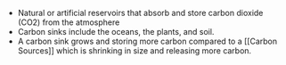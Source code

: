 - Natural or artificial reservoirs that absorb and store carbon dioxide (CO2) from the atmosphere
- Carbon sinks include the oceans, the plants, and soil.
- A carbon sink grows and storing more carbon compared to a [[Carbon Sources]] which is shrinking in size and releasing more carbon.